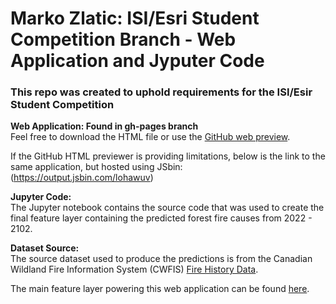 # Marko Zlatic: ISI/Esri Student Competition Branch - Web Application and Jyputer Code

### This repo was created to uphold requirements for the ISI/Esir Student Competition

**Web Application: Found in gh-pages branch**<br/>
Feel free to download the HTML file or use the [GitHub web preview](https://htmlpreview.github.io/?https://github.com/mzlatic1/MZ_ISI_Esri_Student_Competition/blob/gh-pages/isi_cmp_html.html).

If the GitHub HTML previewer is providing limitations, below is the link to the same application, but hosted using JSbin:
(https://output.jsbin.com/lohawuv)

**Jupyter Code:**<br/>The Jupyter notebook contains the source code that was used to create the final feature layer containing the predicted forest fire causes from 2022 - 2102.

**Dataset Source:**<br/>
The source dataset used to produce the predictions is from the Canadian Wildland Fire Information System (CWFIS) [Fire History Data](https://cwfis.cfs.nrcan.gc.ca/datamart).

The main feature layer powering this web application can be found [here](https://services1.arcgis.com/0MSEUqKaxRlEPj5g/ArcGIS/rest/services/Forest_Fire_Prediction_in_Canada_8_Years/FeatureServer).
